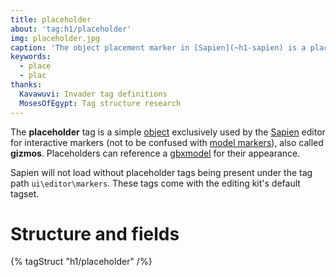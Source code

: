 ```yaml
---
title: placeholder
about: 'tag:h1/placeholder'
img: placeholder.jpg
caption: 'The object placement marker in [Sapien](~h1-sapien) is a placeholder.'
keywords:
  - place
  - plac
thanks:
  Kavawuvi: Invader tag definitions
  MosesOfEgypt: Tag structure research
---
```

The **placeholder** tag is a simple [object](~) exclusively used by the [Sapien](~h1-sapien) editor for interactive markers (not to be confused with [model markers](~gbxmodel#markers)), also called **gizmos**. Placeholders can reference a [gbxmodel](~) for their appearance.

Sapien will not load without placeholder tags being present under the tag path `ui\editor\markers`. These tags come with the editing kit's default tagset.

# Structure and fields

{% tagStruct "h1/placeholder" /%}
